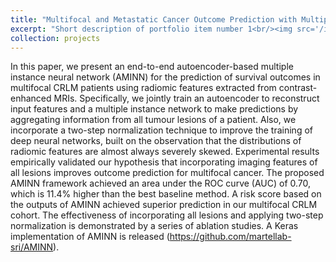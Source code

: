 ```yaml
---
title: "Multifocal and Metastatic Cancer Outcome Prediction with Multiple Instance Learning"
excerpt: "Short description of portfolio item number 1<br/><img src='/images/500x300.png'/>"
collection: projects
---
```


In this paper, we present an end-to-end autoencoder-based multiple instance neural network (AMINN) for the prediction
of survival outcomes in multifocal CRLM patients using radiomic features extracted from contrast-enhanced MRIs. 
Specifically, we jointly train an autoencoder to reconstruct input features and a multiple instance network to make 
predictions by aggregating information from all tumour lesions of a patient. Also, we incorporate a two-step 
normalization technique to improve the training of deep neural networks, built on the observation that the 
distributions of radiomic features are almost always severely skewed. Experimental results empirically validated our
hypothesis that incorporating imaging features of all lesions improves outcome prediction for multifocal cancer. 
The proposed AMINN framework achieved an area under the ROC curve (AUC) of 0.70, which is 11.4% higher than the best 
baseline method. A risk score based on the outputs of AMINN achieved superior prediction in our multifocal CRLM 
cohort. The effectiveness of incorporating all lesions and applying two-step normalization is demonstrated by a 
series of ablation studies. A Keras implementation of AMINN is released (https://github.com/martellab-sri/AMINN).
